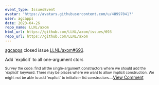 ```yaml
---
event_type: IssuesEvent
avatar: "https://avatars.githubusercontent.com/u/48997041?"
user: agcapps
date: 2023-04-26
repo_name: LLNL/axom
html_url: https://github.com/LLNL/axom/issues/693
repo_url: https://github.com/LLNL/axom
---
```


<a href='https://github.com/agcapps' target='_blank'>agcapps</a> closed issue <a href='https://github.com/LLNL/axom/issues/693' target='_blank'>LLNL/axom#693</a>.

<p>Add `explicit` to all one-argument ctors</p><small>Survey the code: find all the single-argument constructors where we should add the `explicit` keyword.  There may be places where we want to allow implicit construction.  We might not be able to add `explicit` to initializer list constructors....</small><a href='https://github.com/LLNL/axom/issues/693' target='_blank'>View Comment</a>